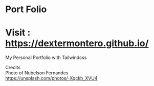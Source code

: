# Port Folio
# Visit : https://dextermontero.github.io/


My Personal Portfolio with Tailwindcss

Credits<br>
Photo of Nubelson Fernandes<br>
https://unsplash.com/photos/-Xqckh_XVU4
